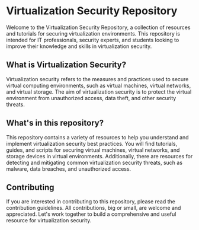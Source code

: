 # Virtualization Security Repository
Welcome to the Virtualization Security Repository, a collection of resources and tutorials for securing virtualization environments. This repository is intended for IT professionals, security experts, and students looking to improve their knowledge and skills in virtualization security.

## What is Virtualization Security?
Virtualization security refers to the measures and practices used to secure virtual computing environments, such as virtual machines, virtual networks, and virtual storage. The aim of virtualization security is to protect the virtual environment from unauthorized access, data theft, and other security threats.

## What's in this repository?
This repository contains a variety of resources to help you understand and implement virtualization security best practices. You will find tutorials, guides, and scripts for securing virtual machines, virtual networks, and storage devices in virtual environments. Additionally, there are resources for detecting and mitigating common virtualization security threats, such as malware, data breaches, and unauthorized access.

## Contributing
If you are interested in contributing to this repository, please read the contribution guidelines. All contributions, big or small, are welcome and appreciated. Let's work together to build a comprehensive and useful resource for virtualization security.
